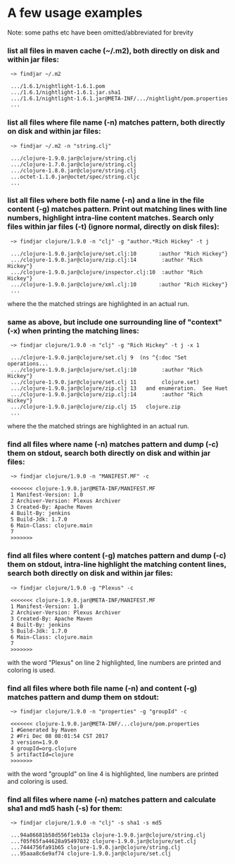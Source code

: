 # A few usage examples

Note: some paths etc have been omitted/abbreviated for brevity

### list all files in maven cache (~/.m2), both directly on disk and within jar files:
```
 ~> findjar ~/.m2

 .../1.6.1/nightlight-1.6.1.pom
 .../1.6.1/nightlight-1.6.1.jar.sha1
 .../1.6.1/nightlight-1.6.1.jar@META-INF/.../nightlight/pom.properties
 ...
```
### list all files where file name (-n) matches pattern, both directly on disk and within jar files:

```
 ~> findjar ~/.m2 -n "string.clj"

 .../clojure-1.9.0.jar@clojure/string.clj
 .../clojure-1.7.0.jar@clojure/string.clj
 .../clojure-1.8.0.jar@clojure/string.clj
 ...octet-1.1.0.jar@octet/spec/string.cljc
 ...
```

### list all files where both file name (-n) and a line in the file content (-g) matches pattern. Print out matching lines with line numbers, highlight intra-line content matches. Search only files within jar files (-t) (ignore normal, directly on disk files):
```
 ~> findjar clojure/1.9.0 -n "clj" -g "author.*Rich Hickey" -t j

 .../clojure-1.9.0.jar@clojure/set.clj:10       :author "Rich Hickey"}
 .../clojure-1.9.0.jar@clojure/zip.clj:14        :author "Rich Hickey"}
 .../clojure-1.9.0.jar@clojure/inspector.clj:10  :author "Rich Hickey"}
 .../clojure-1.9.0.jar@clojure/xml.clj:10       :author "Rich Hickey"}
 ...

```
where the the matched strings are highlighted in an actual run. 

### same as above, but include one surrounding line of "context" (-x) when printing the matching lines:

```
 ~> findjar clojure/1.9.0 -n "clj" -g "Rich Hickey" -t j -x 1

 .../clojure-1.9.0.jar@clojure/set.clj 9  (ns ^{:doc "Set operations...
 .../clojure-1.9.0.jar@clojure/set.clj:10        :author "Rich Hickey"}
 .../clojure-1.9.0.jar@clojure/set.clj 11        clojure.set)
 .../clojure-1.9.0.jar@clojure/zip.clj 13   and enumeration.  See Huet
 .../clojure-1.9.0.jar@clojure/zip.clj:14        :author "Rich Hickey"}
 .../clojure-1.9.0.jar@clojure/zip.clj 15   clojure.zip
 ...
```
where the the matched strings are highlighted in an actual run. 

### find all files where name (-n) matches pattern and dump (-c) them on stdout, search both directly on disk and within jar files:
```
 ~> findjar clojure/1.9.0 -n "MANIFEST.MF" -c

 <<<<<<< clojure-1.9.0.jar@META-INF/MANIFEST.MF
 1 Manifest-Version: 1.0
 2 Archiver-Version: Plexus Archiver
 3 Created-By: Apache Maven
 4 Built-By: jenkins
 5 Build-Jdk: 1.7.0
 6 Main-Class: clojure.main
 7
 >>>>>>>
```

### find all files where content (-g) matches pattern and dump (-c) them on stdout, intra-line highlight the matching content lines, search both directly on disk and within jar files:

```
 ~> findjar clojure/1.9.0 -g "Plexus" -c

 <<<<<<< clojure-1.9.0.jar@META-INF/MANIFEST.MF
 1 Manifest-Version: 1.0
 2 Archiver-Version: Plexus Archiver
 3 Created-By: Apache Maven
 4 Built-By: jenkins
 5 Build-Jdk: 1.7.0
 6 Main-Class: clojure.main
 7
 >>>>>>>
```
with the word "Plexus" on line 2 highlighted, line numbers are printed and coloring is used. 

### find all files where both file name (-n) and content (-g) matches pattern and dump them on stdout:
```
 ~> findjar clojure/1.9.0 -n "properties" -g "groupId" -c

 <<<<<<< clojure-1.9.0.jar@META-INF/...clojure/pom.properties
 1 #Generated by Maven
 2 #Fri Dec 08 08:01:54 CST 2017
 3 version=1.9.0
 4 groupId=org.clojure
 5 artifactId=clojure
 >>>>>>>
```
with the word "groupId" on line 4 is highlighted, line numbers are printed and coloring is used. 

### find all files where name (-n) matches pattern and calculate sha1 and md5 hash (-s) for them:
```
 ~> findjar clojure/1.9.0 -n "clj" -s sha1 -s md5

 ...94a86681b58d556f1eb13a clojure-1.9.0.jar@clojure/string.clj
 ...f05f65fa44628a95497032 clojure-1.9.0.jar@clojure/set.clj
 ...7444756fa91b65 clojure-1.9.0.jar@clojure/string.clj
 ...95aaa8c6e9af74 clojure-1.9.0.jar@clojure/set.clj
```

